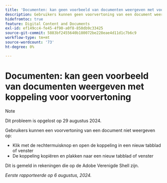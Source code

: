 ```yaml
---
title: 'Documenten: kan geen voorbeeld van documenten weergeven met voorvertoningskoppeling'
description: Gebruikers kunnen geen voorvertoning van een document weergeven.
hidefromtoc: true
feature: Digital Content and Documents
exl-id: ef149cc4-fe45-4f90-a0f8-850db9c33425
source-git-commit: 5883bf2455640b180072be228eae4d11d1c7b6c9
workflow-type: tm+mt
source-wordcount: '73'
ht-degree: 0%

---
```


# Documenten: kan geen voorbeeld van documenten weergeven met koppeling voor voorvertoning

>[!NOTE]
>
>Dit probleem is opgelost op 29 augustus 2024.

Gebruikers kunnen een voorvertoning van een document niet weergeven op:

* Klik met de rechtermuisknop en open de koppeling in een nieuw tabblad of venster
* De koppeling kopiëren en plakken naar een nieuw tabblad of venster

Dit is gemeld in rekeningen die op de Adobe Verenigde Shell zijn.

_Eerste rapporteerde op 6 augustus, 2024._
